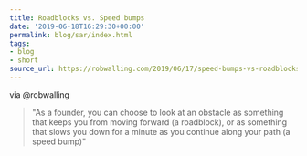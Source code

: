```yaml
---
title: Roadblocks vs. Speed bumps
date: '2019-06-18T16:29:30+00:00'
permalink: blog/sar/index.html
tags:
- blog
- short
source_url: https://robwalling.com/2019/06/17/speed-bumps-vs-roadblocks/
---
```


via @robwalling 

> "As a founder, you can choose to look at an obstacle as something that keeps you from moving forward (a roadblock), or as something that slows you down for a minute as you continue along your path (a speed bump)"
